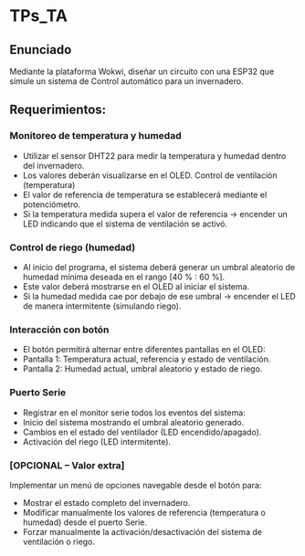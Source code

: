 # TPs_TA
## Enunciado
Mediante la plataforma Wokwi, diseñar un circuito con una ESP32 que simule un sistema de
Control automático para un invernadero.
## Requerimientos:
### Monitoreo de temperatura y humedad
- Utilizar el sensor DHT22 para medir la temperatura y humedad dentro del invernadero.
- Los valores deberán visualizarse en el OLED.
Control de ventilación (temperatura)
- El valor de referencia de temperatura se establecerá mediante el potenciómetro.
- Si la temperatura medida supera el valor de referencia → encender un LED indicando que
el sistema de ventilación se activó.
### Control de riego (humedad)
- Al inicio del programa, el sistema deberá generar un umbral aleatorio de humedad mínima
deseada en el rango [40 % : 60 %].
- Este valor deberá mostrarse en el OLED al iniciar el sistema.
-  Si la humedad medida cae por debajo de ese umbral → encender el LED de manera intermitente
(simulando riego).
### Interacción con botón
- El botón permitirá alternar entre diferentes pantallas en el OLED:
- Pantalla 1: Temperatura actual, referencia y estado de ventilación.
- Pantalla 2: Humedad actual, umbral aleatorio y estado de riego.
### Puerto Serie
- Registrar en el monitor serie todos los eventos del sistema:
- Inicio del sistema mostrando el umbral aleatorio generado.
- Cambios en el estado del ventilador (LED encendido/apagado).
- Activación del riego (LED intermitente).
### [OPCIONAL – Valor extra]
Implementar un menú de opciones navegable desde el botón para:
- Mostrar el estado completo del invernadero.
- Modificar manualmente los valores de referencia (temperatura o humedad) desde el puerto
Serie.
- Forzar manualmente la activación/desactivación del sistema de ventilación o riego.
